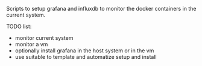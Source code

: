 Scripts to setup grafana and influxdb to monitor the docker containers in the current system.

TODO list:
* monitor current system
* monitor a vm
* optionally install grafana in the host system or in the vm
* use suitable to template and automatize setup and install
